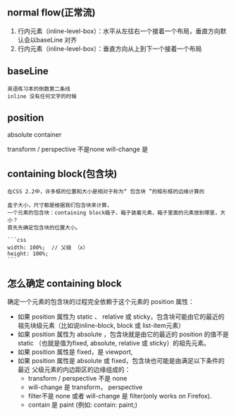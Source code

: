 
## normal flow(正常流)
1. 行内元素（inline-level-box）：水平从左往右一个接着一个布局，垂直方向默认会以baseLine 对齐
2. 行内元素（inline-level-box）：垂直方向从上到下一个接着一个布局

## baseLine
    英语练习本的倒数第二条线
    inline 没有任何文字的时候

## position

 absolute
 container

 transform / perspective 不是none
 will-change 是 
 ## containing block(包含块)
    在CSS 2.2中，许多框的位置和大小是相对于称为“ 包含块 ”的矩形框的边缘计算的

    盒子大小，尺寸都是根据我们包含块来计算，
    一个元素的包含块：containing block箱子，箱子装着元素，箱子里面的元素放到哪里，大小？
    首先先确定包含块的位置大小。

    ```css
    width: 100%;  // 父级 （x）
    height: 100%;
    ```

## 怎么确定 containing block

确定一个元素的包含块的过程完全依赖于这个元素的 position 属性：

- 如果 position 属性为 static 、 relative 或 sticky，包含块可能由它的最近的祖先块级元素（比如说inline-block, block 或 list-item元素）
- 如果 position 属性为 absolute ，包含块就是由它的最近的 position 的值不是 static （也就是值为fixed, absolute, relative 或 sticky）的祖先元素。
- 如果 position 属性是 fixed，是 viewport,
- 如果 position 属性是 absolute 或 fixed，包含块也可能是由满足以下条件的最近
父级元素的内边距区的边缘组成的：
  - transform / perspective 不是 none
  - will-change 是 transform， perspective
  - filter不是 none 或者 will-change 是 filter(only works on Firefox).
  - contain 是 paint (例如: contain: paint;)
